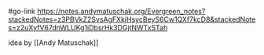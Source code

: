 #go-link https://notes.andymatuschak.org/Evergreen_notes?stackedNotes=z3PBVkZ2SvsAgFXkjHsycBeyS6Cw1QXf7kcD8&stackedNotes=z2uXyfV67dnWLUKg1iDbsrHk3DGjtNWTxSTah

idea by [[Andy Matuschak]]